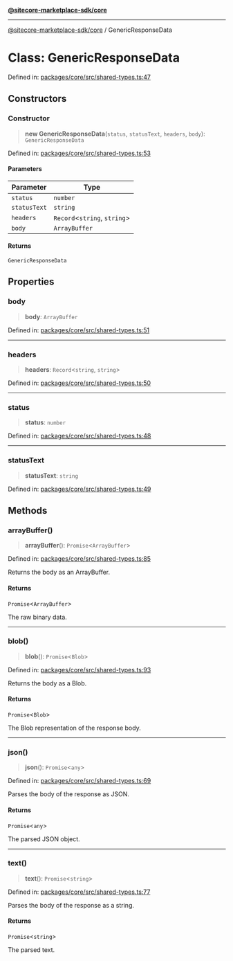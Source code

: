 [**@sitecore-marketplace-sdk/core**](../README.md)

***

[@sitecore-marketplace-sdk/core](../README.md) / GenericResponseData

# Class: GenericResponseData

Defined in: [packages/core/src/shared-types.ts:47](https://github.com/Sitecore/marketplace-sdk/blob/e3ec55ede335ad59ac5875d32f0d68c50e7bc899/packages/core/src/shared-types.ts#L47)

## Constructors

### Constructor

> **new GenericResponseData**(`status`, `statusText`, `headers`, `body`): `GenericResponseData`

Defined in: [packages/core/src/shared-types.ts:53](https://github.com/Sitecore/marketplace-sdk/blob/e3ec55ede335ad59ac5875d32f0d68c50e7bc899/packages/core/src/shared-types.ts#L53)

#### Parameters

| Parameter | Type |
| ------ | ------ |
| `status` | `number` |
| `statusText` | `string` |
| `headers` | `Record`\<`string`, `string`\> |
| `body` | `ArrayBuffer` |

#### Returns

`GenericResponseData`

## Properties

### body

> **body**: `ArrayBuffer`

Defined in: [packages/core/src/shared-types.ts:51](https://github.com/Sitecore/marketplace-sdk/blob/e3ec55ede335ad59ac5875d32f0d68c50e7bc899/packages/core/src/shared-types.ts#L51)

***

### headers

> **headers**: `Record`\<`string`, `string`\>

Defined in: [packages/core/src/shared-types.ts:50](https://github.com/Sitecore/marketplace-sdk/blob/e3ec55ede335ad59ac5875d32f0d68c50e7bc899/packages/core/src/shared-types.ts#L50)

***

### status

> **status**: `number`

Defined in: [packages/core/src/shared-types.ts:48](https://github.com/Sitecore/marketplace-sdk/blob/e3ec55ede335ad59ac5875d32f0d68c50e7bc899/packages/core/src/shared-types.ts#L48)

***

### statusText

> **statusText**: `string`

Defined in: [packages/core/src/shared-types.ts:49](https://github.com/Sitecore/marketplace-sdk/blob/e3ec55ede335ad59ac5875d32f0d68c50e7bc899/packages/core/src/shared-types.ts#L49)

## Methods

### arrayBuffer()

> **arrayBuffer**(): `Promise`\<`ArrayBuffer`\>

Defined in: [packages/core/src/shared-types.ts:85](https://github.com/Sitecore/marketplace-sdk/blob/e3ec55ede335ad59ac5875d32f0d68c50e7bc899/packages/core/src/shared-types.ts#L85)

Returns the body as an ArrayBuffer.

#### Returns

`Promise`\<`ArrayBuffer`\>

The raw binary data.

***

### blob()

> **blob**(): `Promise`\<`Blob`\>

Defined in: [packages/core/src/shared-types.ts:93](https://github.com/Sitecore/marketplace-sdk/blob/e3ec55ede335ad59ac5875d32f0d68c50e7bc899/packages/core/src/shared-types.ts#L93)

Returns the body as a Blob.

#### Returns

`Promise`\<`Blob`\>

The Blob representation of the response body.

***

### json()

> **json**(): `Promise`\<`any`\>

Defined in: [packages/core/src/shared-types.ts:69](https://github.com/Sitecore/marketplace-sdk/blob/e3ec55ede335ad59ac5875d32f0d68c50e7bc899/packages/core/src/shared-types.ts#L69)

Parses the body of the response as JSON.

#### Returns

`Promise`\<`any`\>

The parsed JSON object.

***

### text()

> **text**(): `Promise`\<`string`\>

Defined in: [packages/core/src/shared-types.ts:77](https://github.com/Sitecore/marketplace-sdk/blob/e3ec55ede335ad59ac5875d32f0d68c50e7bc899/packages/core/src/shared-types.ts#L77)

Parses the body of the response as a string.

#### Returns

`Promise`\<`string`\>

The parsed text.
